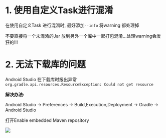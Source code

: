 # 1. 使用自定义Task进行混淆

在使用自定义Task 进行混淆时, 最好添加`--info` 将warning 都处理掉

不要直接将一个未混淆的Jar 放到另外一个库中一起打包混淆...处理warning会发狂的!!!


# 2. 无法下载库的问题

Android Studio 在下载库时报出异常`org.gradle.api.resources.ResourceException: Could not get resource`

**解决办法:**

Android Studio -> Preferences -> Build,Execution,Deployment -> Gradle -> Android Studio 

打开Enable embedded Maven repository

![](https://picture-pool.oss-cn-beijing.aliyuncs.com/1527781034399981.png)

